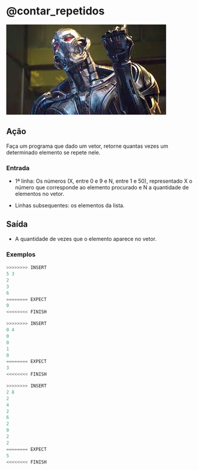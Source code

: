 # @contar_repetidos

![_](cover.jpg)

## Ação

Faça um programa que dado um vetor, retorne quantas vezes um determinado elemento se repete nele.

### Entrada

* 1ª linha: Os números (X, entre 0 e 9 e N, entre 1 e 50), representado X o número que corresponde ao elemento procurado e N a quantidade de elementos no vetor.

* Linhas subsequentes: os elementos da lista.

## Saída

* A quantidade de vezes que o elemento aparece no vetor.

### Exemplos

``` py
>>>>>>>> INSERT
5 3
2
3
6
======== EXPECT
0
<<<<<<<< FINISH
```

```py
>>>>>>>> INSERT
0 4
0
0
1
0
======== EXPECT
3
<<<<<<<< FINISH
```

```py
>>>>>>>> INSERT
2 8
2
4
2
6
2
0
2
2
======== EXPECT
5
<<<<<<<< FINISH
```
